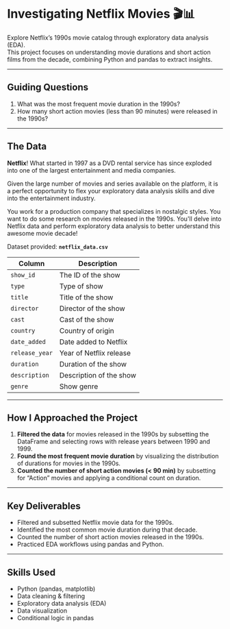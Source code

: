 # Investigating Netflix Movies 🎬📊  

Explore Netflix’s 1990s movie catalog through exploratory data analysis (EDA).  
This project focuses on understanding movie durations and short action films from the decade, combining Python and pandas to extract insights.  

---

## Guiding Questions  
1. What was the most frequent movie duration in the 1990s?  
2. How many short action movies (less than 90 minutes) were released in the 1990s?  

---

## The Data  

**Netflix**! What started in 1997 as a DVD rental service has since exploded into one of the largest entertainment and media companies.  

Given the large number of movies and series available on the platform, it is a perfect opportunity to flex your exploratory data analysis skills and dive into the entertainment industry.  

You work for a production company that specializes in nostalgic styles. You want to do some research on movies released in the 1990s. You'll delve into Netflix data and perform exploratory data analysis to better understand this awesome movie decade!  

Dataset provided: **`netflix_data.csv`**  

| Column         | Description                  |  
|----------------|------------------------------|  
| `show_id`      | The ID of the show          |  
| `type`         | Type of show                |  
| `title`        | Title of the show           |  
| `director`     | Director of the show        |  
| `cast`         | Cast of the show            |  
| `country`      | Country of origin           |  
| `date_added`   | Date added to Netflix       |  
| `release_year` | Year of Netflix release     |  
| `duration`     | Duration of the show        |  
| `description`  | Description of the show     |  
| `genre`        | Show genre                  |  

---

## How I Approached the Project  

1. **Filtered the data** for movies released in the 1990s by subsetting the DataFrame and selecting rows with release years between 1990 and 1999.  
2. **Found the most frequent movie duration** by visualizing the distribution of durations for movies in the 1990s.  
3. **Counted the number of short action movies (< 90 min)** by subsetting for “Action” movies and applying a conditional count on duration.  

---

## Key Deliverables  

- Filtered and subsetted Netflix movie data for the 1990s.  
- Identified the most common movie duration during that decade.  
- Counted the number of short action movies released in the 1990s.  
- Practiced EDA workflows using pandas and Python.  

---

## Skills Used  

- Python (pandas, matplotlib)  
- Data cleaning & filtering  
- Exploratory data analysis (EDA)  
- Data visualization  
- Conditional logic in pandas  
